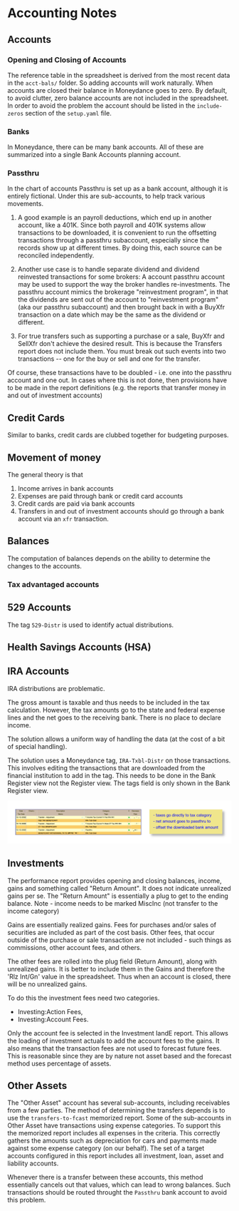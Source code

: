 # Accounting Notes

## Accounts

### Opening and Closing of Accounts

The reference table in the spreadsheet is derived from the most recent data in the `acct-bals/` folder.  So adding accounts will work naturally. When accounts are closed their balance in Moneydance goes to zero.  By default, to avoid clutter, zero balance accounts are not included in the spreadsheet. In order to avoid the problem the account should be listed in the `include-zeros` section of the `setup.yaml` file.  

### Banks

In Moneydance, there can be many bank accounts.  All of these are summarized into a single Bank Accounts planning account.  

### Passthru

In the chart of accounts Passthru is set up as a bank account, although it is entirely fictional.  Under this are sub-accounts, to help track various movements.  

1. A good example is an payroll deductions, which end up in another account, like a 401K.  Since both payroll and 401K systems allow transactions to be downloaded, it is convenient to run the offsetting transactions through a passthru subaccount, especially since the records show up at different times.  By doing this, each source can be reconciled independently.
2. Another use case is to handle separate dividend and dividend reinvested transactions for some brokers: A account passthru account may be used to support the way the broker handles re-investments.  The passthru account mimics the brokerage "reinvestment program", in that the dividends are sent out of the account to "reinvestment program" (aka our passthru subaccount) and then brought back in with a BuyXfr transaction on a date which may be the same as the dividend or different.  

1. For true transfers such as supporting a purchase or a sale, BuyXfr and SellXfr don't achieve the desired result. This is because the Transfers report does not include them. You must break out such events into two transactions -- one for the buy or sell and one for the transfer.

Of course, these transactions have to be doubled - i.e. one into the passthru account and one out.  In cases where this is not done, then provisions have to be made in the report definitions (e.g. the reports that transfer money in and out of investment accounts)

## Credit Cards

Similar to banks, credit cards are clubbed together for budgeting purposes. 

## Movement of money

The general theory is that 

1. Income arrives in bank accounts
1. Expenses are paid through bank or credit card accounts
1. Credit cards are paid via bank accounts
2. Transfers in and out of investment accounts should go through a bank account via an `xfr` transaction. 



## Balances

The computation of balances depends on the ability to determine the changes to the accounts.  

### Tax advantaged accounts

## 529 Accounts

The tag `529-Distr` is used to identify actual distributions.

## Health Savings Accounts (HSA)

## IRA Accounts

IRA distributions are problematic.

The gross amount is taxable and thus needs to be included in the tax calculation.  However, the tax amounts go to the state and federal expense lines and the net goes to the receiving bank.  There is no place to declare income.

The solution allows a uniform way of handling the data (at the cost of a bit of special handling). 

The solution uses a Moneydance tag, `IRA-Txbl-Distr` on those transactions.  This involves editing the transactions that are downloaded from the financial institution to add in the tag. This needs to be done in the Bank Register view not the Register view.  The tags field is only shown in the Bank Register view. 

![How it should look](assets/images/ira-txbl-distr.png)

## Investments

The performance report provides opening and closing balances, income, gains and something called "Return Amount". It does not indicate unrealized gains per se.  The "Return Amount" is essentially a plug to get to the ending balance.  Note - income needs to be marked MiscInc (not transfer to the income category)

Gains are essentially realized gains. Fees for purchases and/or sales of securities are included as part of the cost basis.  Other fees, that occur outside of the purchase or sale transaction are not included - such things as commissions, other account fees, and others. 

The other fees are rolled into the plug field (Return Amount), along with unrealized gains. It is better to include them in the Gains and therefore the 'Rlz Int/Gn' value in the spreadsheet. Thus when an account is closed, there will be no unrealized gains. 

To do this the investment fees need two categories.  

- Investing:Action Fees, 
- Investing:Account Fees.  

Only the account fee is selected in the Investment IandE report.  This allows the loading of investment actuals to add the account fees to the gains.  It also means that the transaction fees are not used to forecast future fees.  This is reasonable since they are by nature not asset based and the forecast method uses percentage of assets.

## Other Assets

The "Other Asset" account has several sub-accounts, including receivables from a few parties.  The method of determining the transfers depends is to use the `transfers-to-fcast` memorized report.  Some of the sub-accounts in Other Asset have transactions using expense categories.  To support this the memorized report includes all expenses in the criteria.  This correctly gathers the amounts such as depreciation for cars and payments made against some expense category (on our behalf).  The set of a target accounts configured in this report includes all investment, loan, asset and liability accounts.   

Whenever there is a transfer between these accounts, this method essentially cancels out that values, which can lead to wrong balances.  Such transactions should be routed throught the `Passthru` bank account to avoid this problem.


